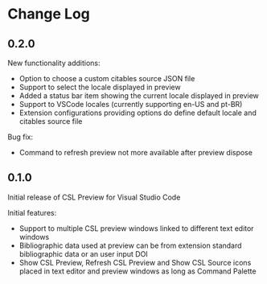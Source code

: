 # Change Log

## 0.2.0

New functionality additions:

* Option to choose a custom citables source JSON file
* Support to select the locale displayed in preview
* Added a status bar item showing the current locale displayed in preview
* Support to VSCode locales (currently supporting en-US and pt-BR)
* Extension configurations providing options do define default locale and citables source file

Bug fix:

* Command to refresh preview not more available after preview dispose

## 0.1.0

Initial release of CSL Preview for Visual Studio Code

Initial features:

* Support to multiple CSL preview windows linked to different text editor windows
* Bibliographic data used at preview can be from extension standard bibliographic data or an user input DOI
* Show CSL Preview, Refresh CSL Preview and Show CSL Source icons placed in text editor and preview windows as long as Command Palette